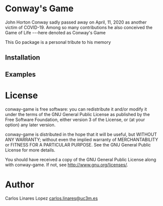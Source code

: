 # Conway's Game

John Horton Conway sadly passed away on April, 11, 2020 as another victim of
COVID-19. Among so many contributions he also conceived the Game of Life ---here
denoted as Conway's Game

This Go package is a personal tribute to his memory


## Installation


## Examples



# License #

conway-game is free software: you can redistribute it and/or modify it under the
terms of the GNU General Public License as published by the Free Software
Foundation, either version 3 of the License, or (at your option) any later
version.

conway-game is distributed in the hope that it will be useful, but WITHOUT ANY
WARRANTY; without even the implied warranty of MERCHANTABILITY or FITNESS FOR A
PARTICULAR PURPOSE. See the GNU General Public License for more details.

You should have received a copy of the GNU General Public License along with
conway-game. If not, see <http://www.gnu.org/licenses/>.


# Author #

Carlos Linares Lopez <carlos.linares@uc3m.es>
